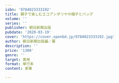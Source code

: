 ```yaml
---
isbn: '9784023333192'
title: 親子で楽しむエコアンダリヤの帽子とバッグ
volume: ''
series: ''
publisher: 朝日新聞出版
pubdate: '2020-03-19'
cover: 'https://cover.openbd.jp/9784023333192.jpg'
author: 朝日新聞出版編／著
description: ''
price: '1300'
genre: ''
target: 実用
format: 単行本
content: 家事

---
```

